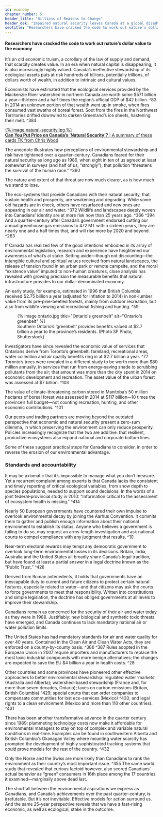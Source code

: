 ```yaml
---
id: economy
chapter_number: 5
header_title: "Billions of Reasons to Change"
header_dek: "Impaired natural security leaves Canada at a global disadvantage."
seotitle: "Researchers have cracked the code to work out nature’s dollar value to the economy"
---
```

#### Researchers have cracked the code to work out nature’s dollar value to the economy

It’s an old economic truism, a corollary of the law of supply and demand, that scarcity creates value. In an era when natural capital is disappearing, it is also increasingly highly valued. Canada’s ineffective stewardship of its ecological assets puts at risk hundreds of billions, potentially trillions, of dollars worth of wealth, in addition to intrinsic and cultural values.

Economists have estimated that the ecological services provided by the Mackenzie River watershed in northern Canada are worth some $571 billion a year—thirteen and a half times the region’s official GDP of $42 billion. ^83 In 2014 an unknown portion of that wealth went up in smoke, when fires consumed vast swaths of boreal forest. Soot from the fires in the Northwest Territories drifted downwind to darken Greenland’s ice sheets, hastening their melt. ^384

<aside class="default">
    <a data-card="natural-security" class="link-card" href="#" title="">
        {% image natural-security.jpg %}
	    <figcaption>
	        <strong>Can You Put Price on Canada’s ‘Natural Security’?</strong> | A summary of these cards TK from Chris Wood
	    </figcaption>
    </a> 
</aside>

The anecdote illustrates how perceptions of environmental stewardship and risk have tightened over a quarter-century. Canadians feared for their natural security as long ago as 1989, when eight in ten of us agreed at least somewhat in surveys (and half of us, “strongly”), that pollution “threatens the survival of the human race.” ^360

The nature and extent of that threat are now much clearer, as is how much we stand to lose. 

The eco-systems that provide Canadians with their natural security, that sustain health and prosperity, are weakening and degrading. While some old hazards are in check, others have resurfaced and new ones are appearing in our air and water. ^372 Wildlife and landscapes deeply woven into Canadians’ identity are at more risk now than 25 years ago. ^366 ^394 And a quarter-century after Canada’s government endorsed cutting our annual greenhouse gas emissions to 472 MT within sixteen years, they are nearly one and a half times that, and will rise more by 2020 and beyond. ^283

If Canada has realized few of the good intentions embodied in its array of environmental legislation, research and experience have heightened our awareness of what’s at stake. Setting aside—though not discounting—the intangible cultural and spiritual values received from natural landscapes, the release of tension found in an urban park or remote campsite, and the moral “existence value” imputed to non-human creatures, close analysis has revealed with growing precision the measurable benefits that natural infrastructure provides to our dollar-denominated economy.

An early study, for example, estimated in 1996 that British Columbia received $2.75 billion a year (adjusted for inflation to 2014) in non-lumber value from its pre-pine-beetled forests, mainly from outdoor recreation, but also from wildlife viewing and recreational fishing and hunting. ^59

<figure>
    {% image ontario.jpg title="Ontario's greenbelt" alt="Ontario's greenbelt" %}
    <figcaption>
    Southern Ontario’s ‘greenbelt’ provides benefits valued at $2.7 billion a year to the province’s residents. (Photo SF Photo, Shutterstock)    
    </figcaption> 
</figure>

Investigators have since revealed the economic value of services that Ontarians derive from Toronto’s greenbelt: farmland, recreational areas, water collection and air quality benefits ring in at $2.7 billion a year. ^77 Toronto’s trees were revealed in a different study to be worth more than $80 million annually, in services that run from energy-saving shade to scrubbing pollutants from the air; that amount was more than the city spent in 2014 on economic development and recreation. The asset value of the urban forest was assessed at $7 billion. ^103

The value of climate-threatening carbon stored in Manitoba’s 50 million hectares of boreal forest was assessed in 2014 at $117 billion—10 times the province’s full budget—not counting recreation, hunting, and other economic contributions. ^101

Our peers and trading partners are moving beyond the outdated perspective that economic and natural security present a zero-sum dilemma, in which preserving the environment can only reduce prosperity. Policies increasingly recognize that the two are additive: that resilient, productive ecosystems also expand national and corporate bottom lines.

Some of these suggest practical steps for Canadians to consider, in order to reverse the erosion of our environmental advantage.

### Standards and accountability

It may be axiomatic that it’s impossible to manage what you don’t measure. Yet a recurrent complaint among experts is that Canada lacks the consistent and timely reporting of critical ecological variables, from snow depth to species populations, needed to support sound decisions. In the words of a joint federal-provincial study in 2010: "Information critical to the assessment of ecosystem health is missing." ^414

Nearly 50 European governments have countered their own impulse to overlook environmental decay by joining the Aarhus Convention. It commits them to gather and publish enough information about their national environment to establish its status. Anyone who believes a government is failing to do so, may request an arms-length investigation and ask national courts to compel compliance with any judgment that results. ^10

Near-term electoral rewards may tempt any democratic government to overlook long-term environmental losses in its decisions. Britain, India, Australia and the United States all broadly share Canada’s legal tradition, but have found at least a partial answer in a legal doctrine known as the “Public Trust.” ^428

Derived from Roman antecedents, it holds that governments have an inescapable duty to current and future citizens to protect certain natural features, especially related to water—and that citizens may ask the courts to force governments to meet that responsibility. Written into constitutions and simple legislation, the doctrine has obliged governments at all levels to improve their stewardship.

Canadians remain as concerned for the security of their air and water today as they were in 1989. Justifiably: new biological and synthetic toxic threats have emerged, and Canada continues to lack mandatory national air or water pollution limits.

The United States has had mandatory standards for air and water quality for over 40 years. Contained in the Clean Air and Clean Water Acts, they are enforced on a county-by-county basis. ^386 ^387 Rules adopted in the European Union in 2007 require importers and manufacturers to replace the most toxic industrial compounds with more benign alternatives; the changes are expected to save the EU $4 billion a year in health costs. ^28

Other countries and some provinces have pioneered other effective approaches to better environmental stewardship: regulated water ‘markets’ (Australia and Alberta); watershed-based stewardship (France and, for more than seven decades, Ontario); taxes on carbon emissions (Britain, British Columbia) ^429; special courts that can order companies to compensate communities for lost eco-services (Mexico) ^430; and legal rights to a clean environment (Mexico and more than 110 other countries). ^431

There has been another transformative advance in the quarter century since 1989: plummeting technology costs now make it affordable for environmental managers to stay on top of complex and variable natural conditions in real-time. Examples can be found in southwestern Alberta and British Columbia’s Okanagan Valley where mounting water scarcity has prompted the development of highly sophisticated tracking systems that could prove models for the rest of the country. ^432

Only the Norse and the Swiss are more likely than Canadians to rank the environment as their country’s most important issue. ^355 The same world study that revealed that curious factoid however, also scored Canadians’ actual behavior as “green” consumers in 16th place among the 17 countries it examined—marginally above dead last.

The shortfall between the environmental aspirations we express as Canadians, and Canada’s achievements over the past quarter-century, is irrefutable. But it’s not inevitable. Effective models for action surround us. And the same 25-year perspective reveals that we have a fast-rising economic, as well as ecological, stake in the outcome.

